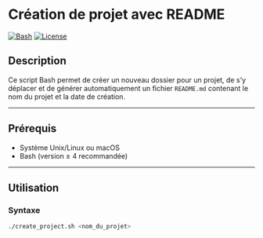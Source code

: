 # Création de projet avec README

[![Bash](https://img.shields.io/badge/Language-Bash-blue.svg)](https://www.gnu.org/software/bash/) [![License](https://img.shields.io/badge/License-MIT-green.svg)](LICENSE)

## Description
Ce script Bash permet de créer un nouveau dossier pour un projet, de s'y déplacer et de générer automatiquement un fichier `README.md` contenant le nom du projet et la date de création.

---

## Prérequis
- Système Unix/Linux ou macOS  
- Bash (version ≥ 4 recommandée)  

---

## Utilisation

### Syntaxe
```bash
./create_project.sh <nom_du_projet>

